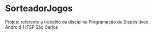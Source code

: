 # SorteadorJogos
Projeto referente a trabalho da disciplina Programação de Dispositivos Android 1 IFSP São Carlos
